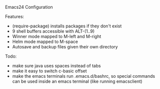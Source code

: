 Emacs24 Configuration

Features:
- (require-package) installs packages if they don't exist
- 9 shell buffers accessible with ALT-(1..9)
- Winner mode mapped to M-left and M-right
- Helm mode mapped to M-space
- Autosave and backup files given their own directory

Todo:
- make sure java uses spaces instead of tabs
- make it easy to switch c-basic offset
- make the emacs terminals run .emacs.d/bashrc, so special commands can be used
inside an emacs terminal (like running emacsclient)
